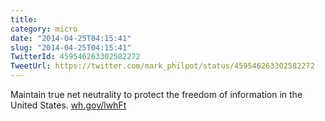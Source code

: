 ```yaml
---
title: 
category: micro
date: "2014-04-25T04:15:41"
slug: "2014-04-25T04:15:41"
TwitterId: 459546263302582272
TweetUrl: https://twitter.com/mark_philpot/status/459546263302582272
---
```


Maintain true net neutrality to protect the freedom of information in the United
States. [wh.gov/lwhFt](http://wh.gov/lwhFt)

